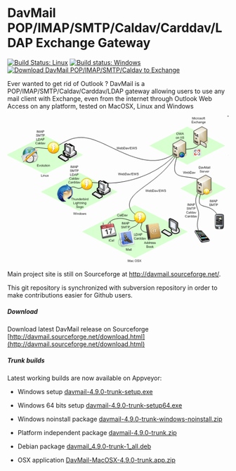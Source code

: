 # DavMail POP/IMAP/SMTP/Caldav/Carddav/LDAP Exchange Gateway

[![Build Status: Linux](https://travis-ci.org/mguessan/davmail.svg?branch=master)](https://travis-ci.org/mguessan/davmail)
[![Build status: Windows](https://ci.appveyor.com/api/projects/status/d7tx645gwqvprd4g?svg=true)](https://ci.appveyor.com/project/mguessan/davmail)
[![Download DavMail POP/IMAP/SMTP/Caldav to Exchange](https://img.shields.io/sourceforge/dm/davmail.svg)](https://sourceforge.net/projects/davmail/files/latest/download)

Ever wanted to get rid of Outlook ? DavMail is a POP/IMAP/SMTP/Caldav/Carddav/LDAP gateway allowing users to use any mail client with Exchange, even from the internet through Outlook Web Access on any platform, tested on MacOSX, Linux and Windows

![DavMail Architecture](src/site/resources/images/davmailArchitecture.png)

Main project site is still on Sourceforge at http://davmail.sourceforge.net/.

This git repository is synchronized with subversion repository in order to make contributions easier for Github users.

##### Download
Download latest DavMail release on Sourceforge
[http://davmail.sourceforge.net/download.html](http://davmail.sourceforge.net/download.html)

##### Trunk builds
Latest working builds are now available on Appveyor:

* Windows setup [davmail-4.9.0-trunk-setup.exe](https://ci.appveyor.com/api/projects/mguessan/davmail/artifacts/dist%2Fdavmail-4.9.0-trunk-setup.exe?job=Environment%3A%20JAVA_HOME%3DC%3A%5CProgram%20Files%5CJava%5Cjdk1.8.0)
* Windows 64 bits setup [davmail-4.9.0-trunk-setup64.exe](https://ci.appveyor.com/api/projects/mguessan/davmail/artifacts/dist%2Fdavmail-4.9.0-trunk-setup64.exe?job=Environment%3A%20JAVA_HOME%3DC%3A%5CProgram%20Files%5CJava%5Cjdk1.8.0)
* Windows noinstall package [davmail-4.9.0-trunk-windows-noinstall.zip](https://ci.appveyor.com/api/projects/mguessan/davmail/artifacts/dist%2Fdavmail-4.9.0-trunk-windows-noinstall.zip?job=Environment%3A%20JAVA_HOME%3DC%3A%5CProgram%20Files%5CJava%5Cjdk1.8.0)

* Platform independent package [davmail-4.9.0-trunk.zip](https://ci.appveyor.com/api/projects/mguessan/davmail/artifacts/dist%2Fdavmail-4.9.0-trunk-setup64.exe?job=Environment%3A%20JAVA_HOME%3DC%3A%5CProgram%20Files%5CJava%5Cjdk1.8.0)

* Debian package [davmail_4.9.0-trunk-1_all.deb](https://ci.appveyor.com/api/projects/mguessan/davmail/artifacts/dist%2Fdavmail_4.9.0-trunk-1_all.deb?job=Environment%3A%20JAVA_HOME%3DC%3A%5CProgram%20Files%5CJava%5Cjdk1.8.0)

* OSX application [DavMail-MacOSX-4.9.0-trunk.app.zip](https://ci.appveyor.com/api/projects/mguessan/davmail/artifacts/dist%2FDavMail-MacOSX-4.9.0-trunk.app.zip?job=Environment%3A%20JAVA_HOME%3DC%3A%5CProgram%20Files%5CJava%5Cjdk1.8.0)



